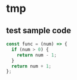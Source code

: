 # tmp
## test sample code

```javascript
const func = (num) => {
  if (num > 0) {
    return num - 1;
  }
  return num + 1;
};
```
